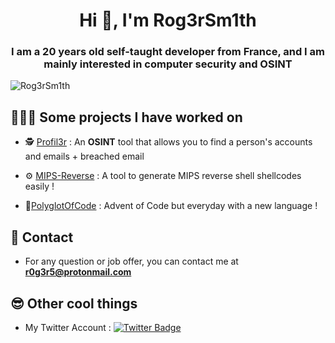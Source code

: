 <h1 align="center">Hi 👋, I'm Rog3rSm1th</h1>
<h3 align="center">I am a 20 years old self-taught developer from France, and I am mainly interested in computer security and OSINT</h3>

<p align="left"> <img src="https://komarev.com/ghpvc/?username=Rog3rSm1th" alt="Rog3rSm1th" /> </p>

##  👨🏻‍💻 Some projects I have worked on

- 🕵️ [Profil3r](https://github.com/Rog3rSm1th/Profil3r) :  An **OSINT** tool that allows you to find a person's accounts and emails + breached email

- ⚙️ [MIPS-Reverse](https://github.com/Rog3rSm1th/MIPS-Reverse) :  A tool to generate MIPS reverse shell shellcodes easily !

- 🎄[PolyglotOfCode](https://github.com/Rog3rSm1th/PolyglotOfCode) : Advent of Code but everyday with a new language !

##  📝 Contact 

-  For any question or job offer, you can contact me at  **r0g3r5@protonmail.com**

## 😎 Other cool things

- My Twitter Account : [![Twitter Badge](https://img.shields.io/badge/-@Rog3rSm1th-1ca0f1?style=flat-square&labelColor=1ca0f1&logo=twitter&logoColor=white&link=https://twitter.com/Rog3rSm1th)](https://twitter.com/Rog3rSm1th)
